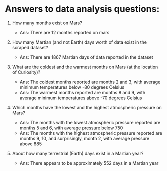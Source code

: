# Answers to data analysis questions:

1. How many months exist on Mars?
   - Ans: There are 12 months reported on mars 
2. How many Martian (and not Earth) days worth of data exist in the scraped dataset?
   - Ans: There are 1867 Martian days of data reported in the dataset
3. What are the coldest and the warmest months on Mars (at the location of Curiosity)?
    * Ans: The coldest months reported are months 2 and 3, with average minimum temperatures below -80 degrees Celsius
     - Ans: The warmest months reported are months 8 and 9, with average minimum temperatures above -70 degrees Celsius

4. Which months have the lowest and the highest atmospheric pressure on Mars?
    *  Ans: The months with the lowest atmospheric pressure reported are months 5 and 6, with average pressure below 750 
    *  Ans: The months with the highest atmospheric pressure reported are months 9, 10, and surprisingly, month 2, with average pressure above 885
5. About how many terrestrial (Earth) days exist in a Martian year?
    *  Ans: There appears to be approximately 552 days in a Martian year
